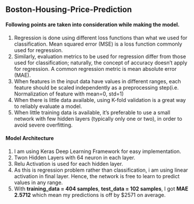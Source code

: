 ## Boston-Housing-Price-Prediction

#### Following points are taken into consideration while making the model.
1. Regression is done using different loss functions than what we used for classification. Mean squared error (MSE) is a loss function commonly used for regression.
2. Similarly, evaluation metrics to be used for regression differ from those used for classification; naturally, the concept of accuracy doesn’t apply for regression. A common regression metric is mean absolute error (MAE).
3. When features in the input data have values in different ranges, each feature should be scaled independently as a preprocessing step(i.e. Normalization of feature with mean=0, std=1)
4. When there is little data available, using K-fold validation is a great way to reliably evaluate a model.
5. When little training data is available, it’s preferable to use a small network with few hidden layers (typically only one or two), in order to avoid severe overfitting.
#### Model Architecture 
1. I am using Keras Deep Learning Framework for easy implementation.
2. Twon Hidden Layers with 64 neuron in each layer.
3. Relu Activation is used for each hidden layer. 
4. As this is regression problem rather than classification, i am using linear activation in final layer. Hence, the network is free to learn to predict values in any range.
5. With **training_data = 404 samples**, **test_data = 102 samples**, I got **MAE 2.5712** which mean my predictions is off by $2571 on average.
